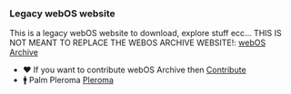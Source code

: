 ### Legacy webOS website

This is a legacy webOS website to download, explore stuff ecc... THIS IS NOT MEANT TO REPLACE THE WEBOS ARCHIVE WEBSITE!: [webOS Archive](https://www.webosarchive.org)

- ❤️ If you want to contribute webOS Archive then [Contribute](https://www.webosarchive.org/support/)
- 🚹 Palm Pleroma [Pleroma](https://palm.weboslives.eu/main/public)

